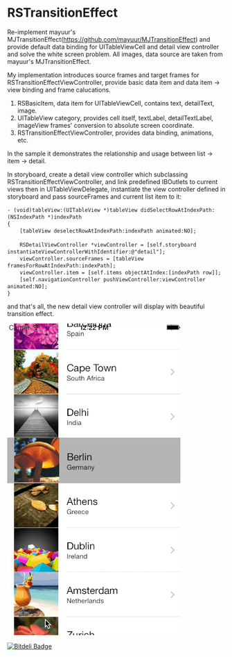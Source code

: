 RSTransitionEffect
==================

Re-implement mayuur's MJTransitionEffect(https://github.com/mayuur/MJTransitionEffect) and provide default data binding for UITableViewCell and detail view controller and solve the white screen problem. All images, data source are taken from mayuur's MJTransitionEffect.

My implementation introduces source frames and target frames for RSTransitionEffectViewController, provide basic data item and data item -> view binding and frame calucations.

1. RSBasicItem, data item for UITableViewCell, contains text, detailText, image.
2. UITableView category, provides cell itself, textLabel, detailTextLabel, imageView frames' conversion to absolute screen coordinate.
3. RSTransitionEffectViewController, provides data binding, animations, etc.

In the sample it demonstrates the relationship and usage between list -> item -> detail.

In storyboard, create a detail view controller which subclassing RSTransitionEffectViewController, and link predefined IBOutlets to current views then in UITableViewDelegate, instantiate the view controller defined in storyboard and pass sourceFrames and current list item to it:

    - (void)tableView:(UITableView *)tableView didSelectRowAtIndexPath:(NSIndexPath *)indexPath
    {
        [tableView deselectRowAtIndexPath:indexPath animated:NO];
    
        RSDetailViewController *viewController = [self.storyboard instantiateViewControllerWithIdentifier:@"detail"];
        viewController.sourceFrames = [tableView framesForRowAtIndexPath:indexPath];
        viewController.item = [self.items objectAtIndex:[indexPath row]];
        [self.navigationController pushViewController:viewController animated:NO];
    }

and that's all, the new detail view controller will display with beautiful transition effect.

![My image](sample.gif)


[![Bitdeli Badge](https://d2weczhvl823v0.cloudfront.net/yeahdongcn/rstransitioneffect/trend.png)](https://bitdeli.com/free "Bitdeli Badge")


